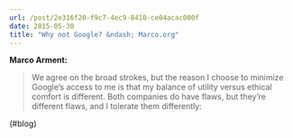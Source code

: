 ```yaml
---
url: /post/2e316f20-f9c7-4ec9-8410-ce04acac000f
date: 2015-05-30
title: "Why not Google? &ndash; Marco.org"
---
```


**Marco Arment:**



> We agree on the broad strokes, but the reason I choose to minimize Google’s access to me is that my balance of utility versus ethical comfort is different. Both companies do have flaws, but they’re different flaws, and I tolerate them differently: 



(#blog)